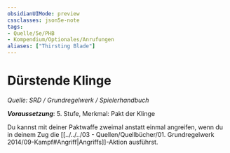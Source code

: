 ```yaml
---
obsidianUIMode: preview
cssclasses: json5e-note
tags:
- Quelle/5e/PHB
- Kompendium/Optionales/Anrufungen
aliases: ["Thirsting Blade"]
---
```

# Dürstende Klinge
*Quelle: SRD / Grundregelwerk / Spielerhandbuch*  

***Voraussetzung***: 5. Stufe, Merkmal: Pakt der Klinge

Du kannst mit deiner Paktwaffe zweimal anstatt einmal angreifen, wenn du in deinem Zug die [[../../../03 - Quellen/Quellbücher/01. Grundregelwerk 2014/09-Kampf#Angriff|Angriffs]]-Aktion ausführst.
